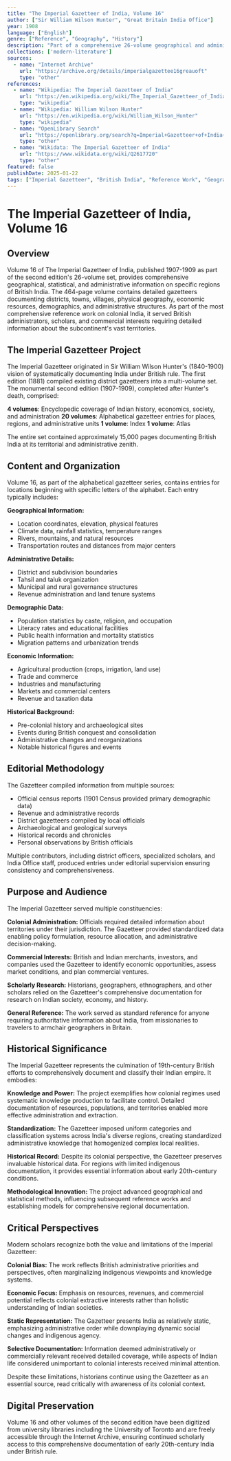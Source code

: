 ```yaml
---
title: "The Imperial Gazetteer of India, Volume 16"
author: ["Sir William Wilson Hunter", "Great Britain India Office"]
year: 1908
language: ["English"]
genre: ["Reference", "Geography", "History"]
description: "Part of a comprehensive 26-volume geographical and administrative encyclopedia of India during the British imperial period. Contains detailed gazetteers, statistical information, geographical descriptions, and administrative data covering all regions of India."
collections: ['modern-literature']
sources:
  - name: "Internet Archive"
    url: "https://archive.org/details/imperialgazettee16greauoft"
    type: "other"
references:
  - name: "Wikipedia: The Imperial Gazetteer of India"
    url: "https://en.wikipedia.org/wiki/The_Imperial_Gazetteer_of_India"
    type: "wikipedia"
  - name: "Wikipedia: William Wilson Hunter"
    url: "https://en.wikipedia.org/wiki/William_Wilson_Hunter"
    type: "wikipedia"
  - name: "OpenLibrary Search"
    url: "https://openlibrary.org/search?q=Imperial+Gazetteer+of+India+Volume+16"
    type: "other"
  - name: "Wikidata: The Imperial Gazetteer of India"
    url: "https://www.wikidata.org/wiki/Q2617720"
    type: "other"
featured: false
publishDate: 2025-01-22
tags: ["Imperial Gazetteer", "British India", "Reference Work", "Geography", "Colonial India", "William Wilson Hunter", "Statistics", "Administrative History", "20th Century", "Encyclopedia"]
---
```


# The Imperial Gazetteer of India, Volume 16

## Overview

Volume 16 of The Imperial Gazetteer of India, published 1907-1909 as part of the second edition's 26-volume set, provides comprehensive geographical, statistical, and administrative information on specific regions of British India. The 464-page volume contains detailed gazetteers documenting districts, towns, villages, physical geography, economic resources, demographics, and administrative structures. As part of the most comprehensive reference work on colonial India, it served British administrators, scholars, and commercial interests requiring detailed information about the subcontinent's vast territories.

## The Imperial Gazetteer Project

The Imperial Gazetteer originated in Sir William Wilson Hunter's (1840-1900) vision of systematically documenting India under British rule. The first edition (1881) compiled existing district gazetteers into a multi-volume set. The monumental second edition (1907-1909), completed after Hunter's death, comprised:

**4 volumes**: Encyclopedic coverage of Indian history, economics, society, and administration
**20 volumes**: Alphabetical gazetteer entries for places, regions, and administrative units
**1 volume**: Index
**1 volume**: Atlas

The entire set contained approximately 15,000 pages documenting British India at its territorial and administrative zenith.

## Content and Organization

Volume 16, as part of the alphabetical gazetteer series, contains entries for locations beginning with specific letters of the alphabet. Each entry typically includes:

**Geographical Information:**
- Location coordinates, elevation, physical features
- Climate data, rainfall statistics, temperature ranges
- Rivers, mountains, and natural resources
- Transportation routes and distances from major centers

**Administrative Details:**
- District and subdivision boundaries
- Tahsil and taluk organization
- Municipal and rural governance structures
- Revenue administration and land tenure systems

**Demographic Data:**
- Population statistics by caste, religion, and occupation
- Literacy rates and educational facilities
- Public health information and mortality statistics
- Migration patterns and urbanization trends

**Economic Information:**
- Agricultural production (crops, irrigation, land use)
- Trade and commerce
- Industries and manufacturing
- Markets and commercial centers
- Revenue and taxation data

**Historical Background:**
- Pre-colonial history and archaeological sites
- Events during British conquest and consolidation
- Administrative changes and reorganizations
- Notable historical figures and events

## Editorial Methodology

The Gazetteer compiled information from multiple sources:
- Official census reports (1901 Census provided primary demographic data)
- Revenue and administrative records
- District gazetteers compiled by local officials
- Archaeological and geological surveys
- Historical records and chronicles
- Personal observations by British officials

Multiple contributors, including district officers, specialized scholars, and India Office staff, produced entries under editorial supervision ensuring consistency and comprehensiveness.

## Purpose and Audience

The Imperial Gazetteer served multiple constituencies:

**Colonial Administration:**
Officials required detailed information about territories under their jurisdiction. The Gazetteer provided standardized data enabling policy formulation, resource allocation, and administrative decision-making.

**Commercial Interests:**
British and Indian merchants, investors, and companies used the Gazetteer to identify economic opportunities, assess market conditions, and plan commercial ventures.

**Scholarly Research:**
Historians, geographers, ethnographers, and other scholars relied on the Gazetteer's comprehensive documentation for research on Indian society, economy, and history.

**General Reference:**
The work served as standard reference for anyone requiring authoritative information about India, from missionaries to travelers to armchair geographers in Britain.

## Historical Significance

The Imperial Gazetteer represents the culmination of 19th-century British efforts to comprehensively document and classify their Indian empire. It embodies:

**Knowledge and Power:**
The project exemplifies how colonial regimes used systematic knowledge production to facilitate control. Detailed documentation of resources, populations, and territories enabled more effective administration and extraction.

**Standardization:**
The Gazetteer imposed uniform categories and classification systems across India's diverse regions, creating standardized administrative knowledge that homogenized complex local realities.

**Historical Record:**
Despite its colonial perspective, the Gazetteer preserves invaluable historical data. For regions with limited indigenous documentation, it provides essential information about early 20th-century conditions.

**Methodological Innovation:**
The project advanced geographical and statistical methods, influencing subsequent reference works and establishing models for comprehensive regional documentation.

## Critical Perspectives

Modern scholars recognize both the value and limitations of the Imperial Gazetteer:

**Colonial Bias:**
The work reflects British administrative priorities and perspectives, often marginalizing indigenous viewpoints and knowledge systems.

**Economic Focus:**
Emphasis on resources, revenues, and commercial potential reflects colonial extractive interests rather than holistic understanding of Indian societies.

**Static Representation:**
The Gazetteer presents India as relatively static, emphasizing administrative order while downplaying dynamic social changes and indigenous agency.

**Selective Documentation:**
Information deemed administratively or commercially relevant received detailed coverage, while aspects of Indian life considered unimportant to colonial interests received minimal attention.

Despite these limitations, historians continue using the Gazetteer as an essential source, read critically with awareness of its colonial context.

## Digital Preservation

Volume 16 and other volumes of the second edition have been digitized from university libraries including the University of Toronto and are freely accessible through the Internet Archive, ensuring continued scholarly access to this comprehensive documentation of early 20th-century India under British rule.
